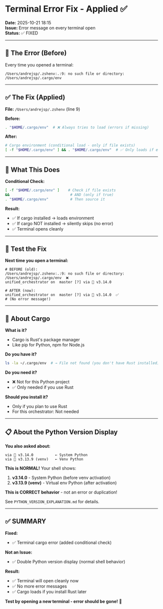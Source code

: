 # Terminal Error Fix - Applied ✅

**Date:** 2025-10-21 18:15  
**Issue:** Error message on every terminal open  
**Status:** ✅ FIXED

---

## 🔴 The Error (Before)

Every time you opened a terminal:
```
/Users/andrejsp/.zshenv:.:9: no such file or directory: /Users/andrejsp/.cargo/env
```

---

## ✅ The Fix (Applied)

**File:** `/Users/andrejsp/.zshenv` (line 9)

**Before:**
```bash
. "$HOME/.cargo/env"  # ❌ Always tries to load (errors if missing)
```

**After:**
```bash
# Cargo environment (conditional load - only if file exists)
[ -f "$HOME/.cargo/env" ] && . "$HOME/.cargo/env"  # ✅ Only loads if exists
```

---

## 🎯 What This Does

**Conditional Check:**
```bash
[ -f "$HOME/.cargo/env" ]    # Check if file exists
&&                            # AND (only if true)
. "$HOME/.cargo/env"          # Then source it
```

**Result:**
- ✅ If cargo installed → loads environment
- ✅ If cargo NOT installed → silently skips (no error)
- ✅ Terminal opens cleanly

---

## 🧪 Test the Fix

**Next time you open a terminal:**
```
# BEFORE (old):
/Users/andrejsp/.zshenv:.:9: no such file or directory: /Users/andrejsp/.cargo/env  ❌
unified_orchestrator on  master [?] via 🐍 v3.14.0

# AFTER (now):
unified_orchestrator on  master [?] via 🐍 v3.14.0  ✅
# (No error message!)
```

---

## 🔧 About Cargo

**What is it?**
- Cargo is Rust's package manager
- Like pip for Python, npm for Node.js

**Do you have it?**
```bash
ls -la ~/.cargo/env  # → File not found (you don't have Rust installed)
```

**Do you need it?**
- ❌ Not for this Python project
- ✅ Only needed if you use Rust

**Should you install it?**
- Only if you plan to use Rust
- For this orchestrator: Not needed

---

## 📋 About the Python Version Display

**You also asked about:**
```
via 🐍 v3.14.0          ← System Python
via 🐍 v3.13.9 (venv)   ← Venv Python
```

**This is NORMAL!** Your shell shows:
1. **v3.14.0** - System Python (before venv activation)
2. **v3.13.9 (venv)** - Virtual env Python (after activation)

**This is CORRECT behavior** - not an error or duplication!

See `PYTHON_VERSION_EXPLANATION.md` for details.

---

## ✅ SUMMARY

**Fixed:**
- ✅ Terminal cargo error (added conditional check)

**Not an Issue:**
- ✅ Double Python version display (normal shell behavior)

**Result:**
- ✅ Terminal will open cleanly now
- ✅ No more error messages
- ✅ Cargo loads if you install Rust later

**Test by opening a new terminal - error should be gone!** 🎉


